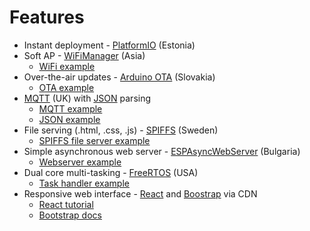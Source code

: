 # Features

* Instant deployment - <a href="https://github.com/platformio/platformio-core">PlatformIO</a> (Estonia)
* Soft AP - <a href="https://github.com/tzapu/WiFiManager">WiFiManager</a> (Asia)
    * <a href="https://github.com/tzapu/WiFiManager/blob/master/examples/Basic/Basic.ino">WiFi example</a>
* Over-the-air updates - <a href="https://github.com/espressif/arduino-esp32/tree/master/libraries/ArduinoOTA">Arduino OTA</a> (Slovakia)
    * <a href="https://github.com/espressif/arduino-esp32/blob/master/libraries/ArduinoOTA/examples/BasicOTA/BasicOTA.ino">OTA example</a>
* <a href="https://pubsubclient.knolleary.net">MQTT</a> (UK) with <a href="https://arduinojson.org">JSON</a> parsing
    * <a href="https://github.com/knolleary/pubsubclient/blob/master/examples/mqtt_esp8266/mqtt_esp8266.ino">MQTT example</a>
    * <a href="https://github.com/bblanchon/ArduinoJson/blob/6.x/examples/JsonParserExample/JsonParserExample.ino">JSON example</a>
* File serving (.html, .css, .js) - <a href="https://github.com/pellepl/spiffs">SPIFFS</a> (Sweden)
    * <a href="https://github.com/me-no-dev/ESPAsyncWebServer/blob/master/examples/ESP_AsyncFSBrowser/ESP_AsyncFSBrowser.ino">SPIFFS file server example</a>
* Simple asynchronous web server - <a href="https://github.com/me-no-dev/ESPAsyncWebServer">ESPAsyncWebServer</a> (Bulgaria)
    * <a href="https://github.com/me-no-dev/ESPAsyncWebServer/blob/master/examples/simple_server/simple_server.ino">Webserver example</a>
* Dual core multi-tasking - <a href="https://freertos.org">FreeRTOS</a> (USA)
    * <a href="https://microcontrollerslab.com/esp32-dual-core-freertos-arduino-ide/">Task handler example</a>
* Responsive web interface - <a href="https://reactjs.org">React</a> and <a href="https://getbootstrap.com">Boostrap</a> via CDN
    * <a href="https://reactjs.org/tutorial/tutorial.html">React tutorial</a>
    * <a href="https://getbootstrap.com/docs/5.0/getting-started/introduction/">Bootstrap docs</a>
